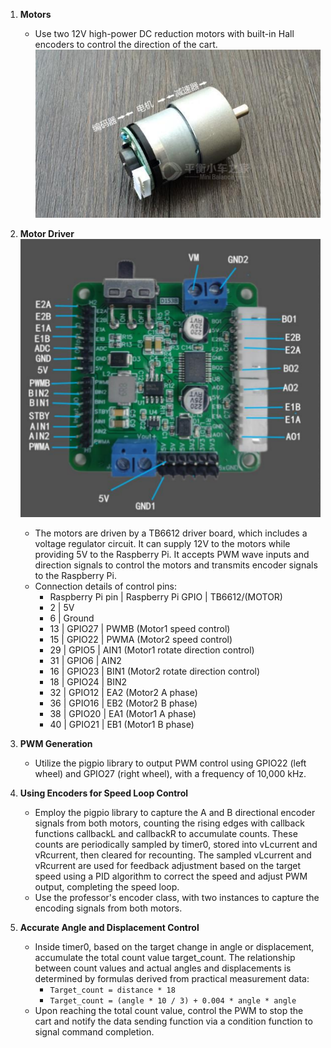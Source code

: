 

1. **Motors**
   - Use two 12V high-power DC reduction motors with built-in Hall encoders to control the direction of the cart.
![alt text](image-1.png)

2. **Motor Driver**
![alt text](image.png)
   - The motors are driven by a TB6612 driver board, which includes a voltage regulator circuit. It can supply 12V to the motors while providing 5V to the Raspberry Pi. It accepts PWM wave inputs and direction signals to control the motors and transmits encoder signals to the Raspberry Pi.
   - Connection details of control pins:
     - Raspberry Pi pin | Raspberry Pi GPIO | TB6612/(MOTOR)
     - 2 | 5V
     - 6 | Ground
     - 13 | GPIO27 | PWMB (Motor1 speed control)
     - 15 | GPIO22 | PWMA (Motor2 speed control)
     - 29 | GPIO5 | AIN1 (Motor1 rotate direction control)
     - 31 | GPIO6 | AIN2
     - 16 | GPIO23 | BIN1 (Motor2 rotate direction control)
     - 18 | GPIO24 | BIN2
     - 32 | GPIO12 | EA2 (Motor2 A phase)
     - 36 | GPIO16 | EB2 (Motor2 B phase)
     - 38 | GPIO20 | EA1 (Motor1 A phase)
     - 40 | GPIO21 | EB1 (Motor1 B phase)

3. **PWM Generation**
   - Utilize the pigpio library to output PWM control using GPIO22 (left wheel) and GPIO27 (right wheel), with a frequency of 10,000 kHz.

4. **Using Encoders for Speed Loop Control**
   - Employ the pigpio library to capture the A and B directional encoder signals from both motors, counting the rising edges with callback functions callbackL and callbackR to accumulate counts. These counts are periodically sampled by timer0, stored into vLcurrent and vRcurrent, then cleared for recounting. The sampled vLcurrent and vRcurrent are used for feedback adjustment based on the target speed using a PID algorithm to correct the speed and adjust PWM output, completing the speed loop.
   - Use the professor's encoder class, with two instances to capture the encoding signals from both motors.

5. **Accurate Angle and Displacement Control**
   - Inside timer0, based on the target change in angle or displacement, accumulate the total count value target_count. The relationship between count values and actual angles and displacements is determined by formulas derived from practical measurement data:
     - `Target_count = distance * 18`
     - `Target_count = (angle * 10 / 3) + 0.004 * angle * angle`
   - Upon reaching the total count value, control the PWM to stop the cart and notify the data sending function via a condition function to signal command completion.
